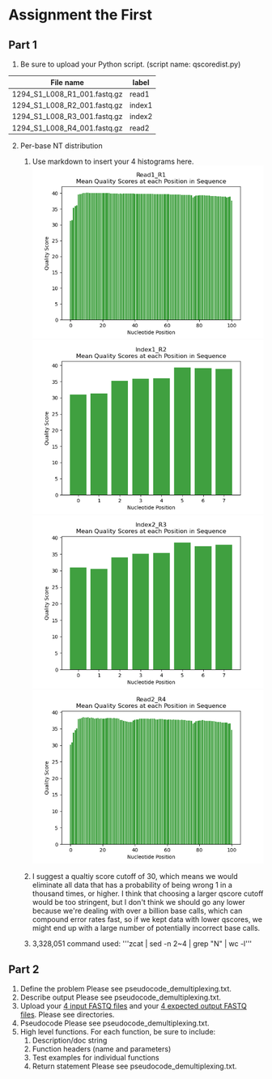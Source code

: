 # Assignment the First

## Part 1
1. Be sure to upload your Python script. (script name: qscoredist.py)

| File name | label |
|---|---|
| 1294_S1_L008_R1_001.fastq.gz | read1 |
| 1294_S1_L008_R2_001.fastq.gz | index1 |
| 1294_S1_L008_R3_001.fastq.gz | index2 |
| 1294_S1_L008_R4_001.fastq.gz | read2 |

2. Per-base NT distribution
    1. Use markdown to insert your 4 histograms here.
![R1 Qscore Histogram](https://github.com/2020-bgmp/demultiplexing-demiglidden/blob/master/Assignment-the-first/qscore_histRead1_R1.png?raw=true)
![R2 Qscore Histogram](https://github.com/2020-bgmp/demultiplexing-demiglidden/blob/master/Assignment-the-first/qscore_histIndex1_R2.png?raw=true)
![R3 Qscore Histogram](https://github.com/2020-bgmp/demultiplexing-demiglidden/blob/master/Assignment-the-first/qscore_histIndex2_R3.png?raw=true)
![R4 Qscore Histogram](https://github.com/2020-bgmp/demultiplexing-demiglidden/blob/master/Assignment-the-first/qscore_histRead2_R4.png?raw=true)

    2. I suggest a qualtiy score cutoff of 30, which means we would eliminate all data that has a probability of being wrong 1 in a thousand times, or higher. I think that choosing a larger qscore cutoff would be too stringent, but I don't think we should go any lower because we're dealing with over a billion base calls, which can compound error rates fast, so if we kept data with lower qscores, we might end up with a large number of potentially incorrect base calls.
    3. 3,328,051
    command used: '''zcat <file> | sed -n 2~4 | grep "N" | wc -l'''
    
## Part 2
1. Define the problem
    Please see pseudocode_demultiplexing.txt.
2. Describe output
    Please see pseudocode_demultiplexing.txt.
3. Upload your [4 input FASTQ files](../TEST-input_FASTQ) and your [4 expected output FASTQ files](../TEST-output_FASTQ).
    Please see directories.
4. Pseudocode
    Please see pseudocode_demultiplexing.txt.
5. High level functions. For each function, be sure to include:
    1. Description/doc string
    2. Function headers (name and parameters)
    3. Test examples for individual functions
    4. Return statement
    Please see pseudocode_demultiplexing.txt.
